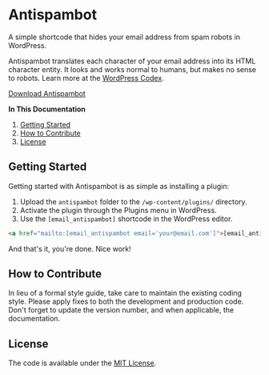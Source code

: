 # Antispambot

A simple shortcode that hides your email address from spam robots in WordPress.

Antispambot translates each character of your email address into its HTML character entity. It looks and works normal to humans, but makes no sense to robots. Learn more at the [WordPress Codex](http://codex.wordpress.org/Protection_From_Harvesters).

[Download Antispambot](https://github.com/cferdinandi/antispambot/archive/master.zip)

**In This Documentation**

1. [Getting Started](#getting-started)
2. [How to Contribute](#how-to-contribute)
3. [License](#license)



## Getting Started

Getting started with Antispambot is as simple as installing a plugin:

1. Upload the `antispambot` folder to the `/wp-content/plugins/` directory.
2. Activate the plugin through the Plugins menu in WordPress.
3. Use the `[email_antispambot]` shortcode in the WordPress editor.

```html
<a href="mailto:[email_antispambot email='your@email.com']">[email_antispambot email='your@email.com']</a>
```

And that's it, you're done. Nice work!



## How to Contribute

In lieu of a formal style guide, take care to maintain the existing coding style. Please apply fixes to both the development and production code. Don't forget to update the version number, and when applicable, the documentation.



## License

The code is available under the [MIT License](LICENSE.md).